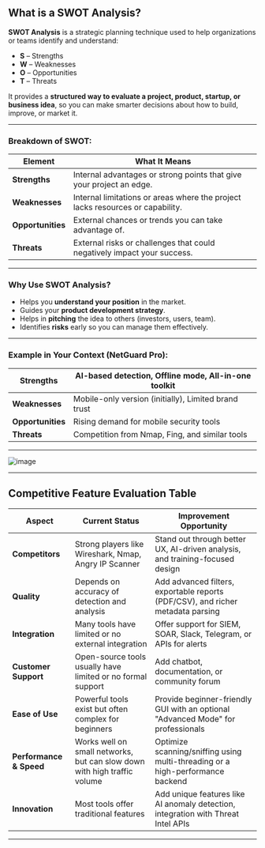 
##  What is a SWOT Analysis?

**SWOT Analysis** is a strategic planning technique used to help organizations or teams identify and understand:

* **S** – Strengths
* **W** – Weaknesses
* **O** – Opportunities
* **T** – Threats

It provides a **structured way to evaluate a project, product, startup, or business idea**, so you can make smarter decisions about how to build, improve, or market it.

---

###  Breakdown of SWOT:

| **Element**          | **What It Means**                                                              |
| -------------------- | ------------------------------------------------------------------------------ |
|  **Strengths**      | Internal advantages or strong points that give your project an edge.           |
|  **Weaknesses**    | Internal limitations or areas where the project lacks resources or capability. |
|  **Opportunities** | External chances or trends you can take advantage of.                          |
|  **Threats**       | External risks or challenges that could negatively impact your success.        |

---

###  Why Use SWOT Analysis?

* Helps you **understand your position** in the market.
* Guides your **product development strategy**.
* Helps in **pitching** the idea to others (investors, users, team).
* Identifies **risks** early so you can manage them effectively.

---

###  Example in Your Context (NetGuard Pro):

| **Strengths**     | AI-based detection, Offline mode, All-in-one toolkit |
| ----------------- | ---------------------------------------------------- |
| **Weaknesses**    | Mobile-only version (initially), Limited brand trust |
| **Opportunities** | Rising demand for mobile security tools              |
| **Threats**       | Competition from Nmap, Fing, and similar tools       |

---



![image](https://github.com/user-attachments/assets/f65fe0ba-8ba3-438d-b481-ee0627b8c47d)


---

##  **Competitive Feature Evaluation Table**

| **Aspect**              | **Current Status**                                                       | **Improvement Opportunity**                                                       |
| ----------------------- | ------------------------------------------------------------------------ | --------------------------------------------------------------------------------- |
| **Competitors**         | Strong players like Wireshark, Nmap, Angry IP Scanner                    | Stand out through better UX, AI-driven analysis, and training-focused design      |
| **Quality**             | Depends on accuracy of detection and analysis                            | Add advanced filters, exportable reports (PDF/CSV), and richer metadata parsing   |
| **Integration**         | Many tools have limited or no external integration                       | Offer support for SIEM, SOAR, Slack, Telegram, or APIs for alerts                 |
| **Customer Support**    | Open-source tools usually have limited or no formal support              | Add chatbot, documentation, or community forum                                    |
| **Ease of Use**         | Powerful tools exist but often complex for beginners                     | Provide beginner-friendly GUI with an optional "Advanced Mode" for professionals  |
| **Performance & Speed** | Works well on small networks, but can slow down with high traffic volume | Optimize scanning/sniffing using multi-threading or a high-performance backend    |
| **Innovation**          | Most tools offer traditional features                                    | Add unique features like AI anomaly detection, integration with Threat Intel APIs |

---



